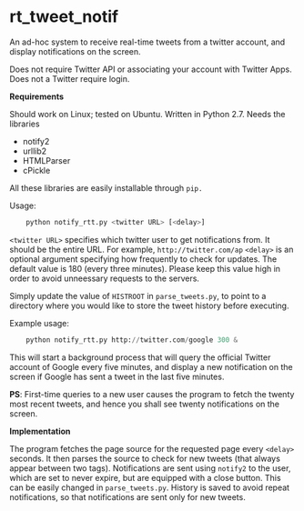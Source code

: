 # rt_tweet_notif

An ad-hoc system to receive real-time tweets from a twitter account, and display
notifications on the screen. 

Does not require Twitter API or associating your account with Twitter Apps. 
Does not a Twitter require login. 

**Requirements**

Should work on Linux; tested on Ubuntu. Written in Python 2.7. Needs the libraries
* notify2
* urllib2
* HTMLParser
* cPickle

All these libraries are easily installable through `pip.`

Usage: 

```python
    python notify_rtt.py <twitter URL> [<delay>]
```

`<twitter URL>` specifies which twitter user to get notifications from. 
It should be the entire URL. For example, `http://twitter.com/ap`
`<delay>` is an optional argument specifying how frequently to check for updates. 
The default value is 180 (every three minutes). Please keep this value high
in order to avoid unneessary requests to the servers.

Simply update the value of `HISTROOT` in `parse_tweets.py`, to point to a 
directory where you would like to store the tweet history before executing. 

Example usage:

```python
    python notify_rtt.py http://twitter.com/google 300 &
```

This will start a background process that will query the official Twitter 
account of Google every five minutes, and display a new notification on the screen
if Google has sent a tweet in the last five minutes. 

**PS**: First-time queries to a new user causes the program to fetch the twenty
most recent tweets, and hence you shall see twenty notifications on the screen.

**Implementation**

The program fetches the page source for the requested page every `<delay>` seconds. 
It then parses the source to check for new tweets (that always appear between two tags).
Notifications are sent using `notify2` to the user, which are set to never expire, 
but are equipped with a close button. This can be easily changed in `parse_tweets.py`. 
History is saved to avoid repeat notifications, so that notifications 
are sent only for new tweets.



